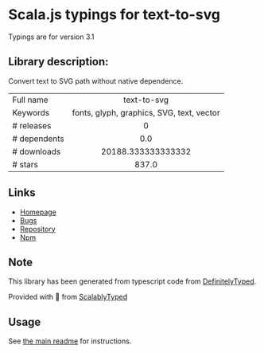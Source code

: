 
# Scala.js typings for text-to-svg

Typings are for version 3.1

## Library description:
Convert text to SVG path without native dependence.

|                    |                 |
| ------------------ | :-------------: |
| Full name          | text-to-svg |
| Keywords           | fonts, glyph, graphics, SVG, text, vector |
| # releases         | 0 |
| # dependents       | 0.0 |
| # downloads        | 20188.333333333332 |
| # stars            | 837.0 |

## Links
- [Homepage](https://github.com/shrhdk/text-to-svg)
- [Bugs](https://github.com/shrhdk/text-to-svg/issues)
- [Repository](https://github.com/shrhdk/text-to-svg)
- [Npm](https://www.npmjs.com/package/text-to-svg)
    


## Note
This library has been generated from typescript code from [DefinitelyTyped](https://definitelytyped.org).

Provided with :purple_heart: from [ScalablyTyped](https://github.com/oyvindberg/ScalablyTyped)

## Usage
See [the main readme](../../readme.md) for instructions.


